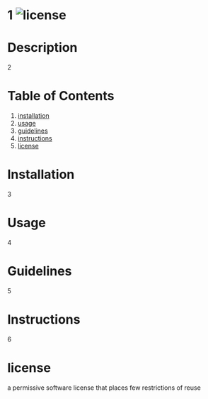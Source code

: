 # 1 ![license](https://img.shields.io/badge/license-mit-green)

# Description 
2

# Table of Contents
1. [installation](#installation)
2. [usage](#usage)
3. [guidelines](#guidelines)
4. [instructions](#instructions)
5. [license](#license)

# Installation
3

# Usage 
4

# Guidelines 
5

# Instructions 
6

# license
  a permissive software license that places few restrictions of reuse
